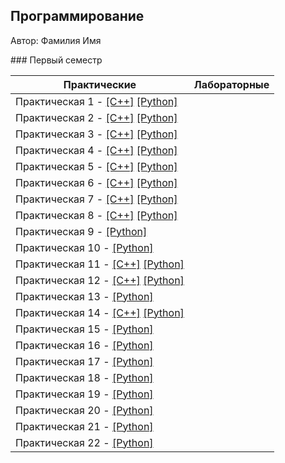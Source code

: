## Программирование

​Автор: Фамилия Имя

​### Первый семестр

​Практические  | Лабораторные 
------------- | ------------- 
Практическая 1 - [[C++]](./Practice/01/C++/) [[Python]](./Practice/01/Python/) | 
Практическая 2 - [[C++]](./Practice/02/C++/) [[Python]](./Practice/02/Python/) | 
Практическая 3 - [[C++]](./Practice/03/C++/) [[Python]](./Practice/03/Python/) | 
Практическая 4 - [[C++]](./Practice/04/C++/) [[Python]](./Practice/04/Python/) | 
Практическая 5 - [[C++]](./Practice/05/C++/) [[Python]](./Practice/05/Python/) | 
Практическая 6 - [[C++]](./Practice/06/C++/) [[Python]](./Practice/06/Python/) | 
Практическая 7 - [[C++]](./Practice/07/C++/) [[Python]](./Practice/07/Python/) | 
Практическая 8 - [[C++]](./Practice/08/C++/) [[Python]](./Practice/08/Python/) | 
Практическая 9 - [[Python]](./Practice/09/Python/) | 
Практическая 10 - [[Python]](./Practice/10/Python/) | 
Практическая 11 - [[C++]](./Practice/11/C++/) [[Python]](./Practice/11/Python/) | 
Практическая 12 - [[C++]](./Practice/12/C++/) [[Python]](./Practice/12/Python/) | 
Практическая 13 - [[Python]](./Practice/13/Python/) | 
Практическая 14 - [[C++]](./Practice/01/C++/) [[Python]](./Practice/14/Python/) | 
Практическая 15 - [[Python]](./Practice/15/Python/) | 
Практическая 16 - [[Python]](./Practice/16/Python/) | 
Практическая 17 - [[Python]](./Practice/17/Python/) | 
Практическая 18 - [[Python]](./Practice/18/Python/) | 
Практическая 19 - [[Python]](./Practice/19/Python/) | 
Практическая 20 - [[Python]](./Practice/20/Python/) | 
Практическая 21 - [[Python]](./Practice/21/Python/) | 
Практическая 22 - [[Python]](./Practice/22/Python/) | 

